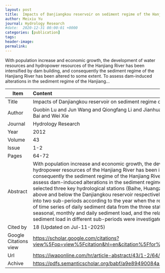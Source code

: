 ```yaml
---
layout: post
title:  Impacts of Danjiangkou reservoir on sediment regime of the Hanjiang River
author: Meixiu Yu
journal: Hydrology Research
#date:  2020-12-31 00:00:01 +0000
categories: [publication]
tags: 
header-image: 
permalink: 
---
```

With population increase and economic growth, the development of water resources and hydropower resources of the Hanjiang River has been intensified by dam building, and consequently the sediment regime of the Hanjiang River has been altered to some extent. To assess dam-induced alterations in the sediment regime of the Hanjiang...
<!--the above is the excerpt-->
<!--more-->
<!--the following is the text-->


| Item           | Content    	|
| ---------------|:-------------|
| Title          | Impacts of Danjiangkou reservoir on sediment regime of the Hanjiang River     	|
| Author         | Guobin Lu and Jun Wang and Qiongfang Li and Jianhua Zhao and Meixiu Yu and Tao Cai and Xue Bai and Wei Xie    	|
| Journal        | Hydrology Research   	|
| Year           | 2012  		|
| Volume         | 43	   	|
| Issue          | 1-2	   	|
| Pages          | 64-72	   	|
| Abstract       | With population increase and economic growth, the development of water resources and hydropower resources of the Hanjiang River has been intensified by dam building, and consequently the sediment regime of the Hanjiang River has been altered to some extent. To assess dam-induced alterations in the sediment regime of the Hanjiang River quantitatively, we selected three key hydrological stations (Baihe, Huangzhuang and Xiantao) as case study sites above and below the Danjiangkou reservoir respectively, and the whole study period was divided into two sub-periods according to the year when the reservoir started to store water. On the basis of time series of daily sediment data from the three stations, the alterations in their annual, seasonal, monthly and daily sediment load, and the relationships between water quantity and sediment load in different sub-periods were investigated, and the driving forces …	|
| Cited by		 | 18 (Updated on Jul-11-2025)   	|
| Google Citations view | <https://scholar.google.com/citations?view%5Fop=view%5Fcitation&hl=en&citation%5Ffor%5Fview=ly9d4IgAAAAJ:%5FFxGoFyzp5QC>		|
| Url  			 | <https://iwaponline.com/hr/article-abstract/43/1-2/64/774>		|
| Achive 	     | <https://pdfs.semanticscholar.org/babf/a9e89490084a598f559d62c841ef633ce72c.pdf>	|

